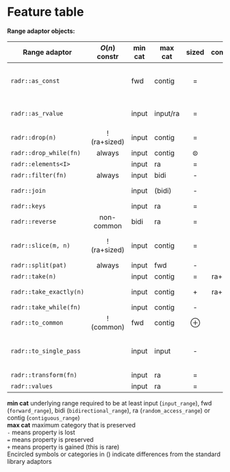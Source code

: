 # Feature table

**Range adaptor objects:**

| Range adaptor              | $O(n)$ constr  | min cat | max cat  | sized | common    | Remarks                                  |
|----------------------------|:--------------:|---------|----------|:-----:|:---------:|------------------------------------------|
| `radr::as_const`           |                | fwd     | contig   |  =    |  =        | make the range *and* its elements const  |
| `radr::as_rvalue`          |                | input   | input/ra |  =    |  =        | returns only input ranges in C++20       |
| `radr::drop(n)`            | !(ra+sized)    | input   | contig   |  =    |  ⊜        |                                          |
| `radr::drop_while(fn)`     | always         | input   | contig   |  ⊜    |  ⊜        |                                          |
| `radr::elements<I>`        |                | input   | ra       |  =    |  =        |                                          |
| `radr::filter(fn)`         | always         | input   | bidi     |  -    |  ⊝        |                                          |
| `radr::join`               |                | input   | (bidi)   |  -    |  =        | less strict than std::views::join        |
| `radr::keys`               |                | input   | ra       |  =    |  =        |                                          |
| `radr::reverse`            | non-common     | bidi    | ra       |  =    |  +        |                                          |
| `radr::slice(m, n)`        | !(ra+sized)    | input   | contig   |  =    |  =        | get subrange between m and n             |
| `radr::split(pat)`         | always         | input   | fwd      |  -    |  ⊝        |                                          |
| `radr::take(n)`            |                | input   | contig   |  =    |  ra+sized |                                          |
| `radr::take_exactly(n)`    |                | input   | contig   |  +    |  ra+sized | turns unsized into size of n             |
| `radr::take_while(fn)`     |                | input   | contig   |  -    |  -        |                                          |
| `radr::to_common`          | !(common)      | fwd     | contig   |  ⊕    |  +        |                                          |
| `radr::to_single_pass`     |                | input   | input    |  -    |  -        | demotes range category to single-pass    |
| `radr::transform(fn)`      |                | input   | ra       |  =    |  =        |                                          |
| `radr::values`             |                | input   | ra       |  =    |  =        |                                          |

**min cat** underlying range required to be at least input (`input_range`), fwd (`forward_range`), bidi (`bidirectional_range`),
ra (`random_access_range`) or contig (`contiguous_range`)<br>
**max cat** maximum category that is preserved<br>
`-` means property is lost<br>
`=` means property is preserved<br>
`+` means property is gained (this is rare)<br>
Encircled symbols or categories in () indicate differences from the standard library adaptors


